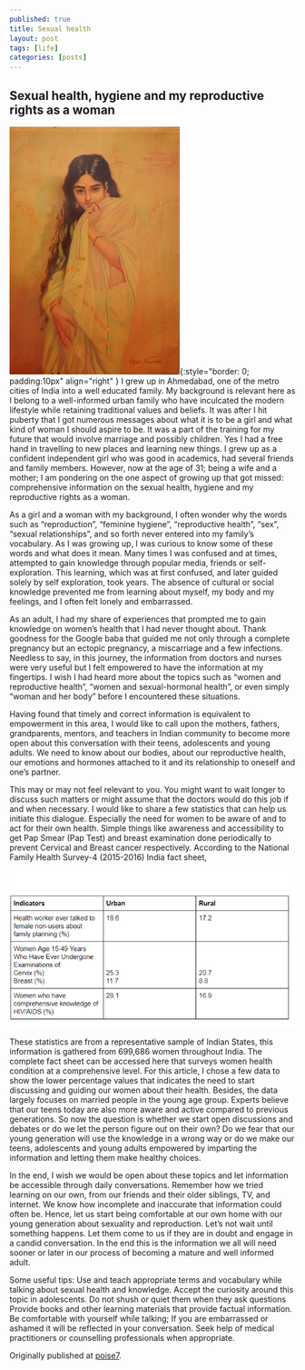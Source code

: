 ```yaml
---
published: true
title: Sexual health
layout: post
tags: [life]
categories: [posts]
---
```


## Sexual health, hygiene and my reproductive rights as a woman

![Raja Ravivarma - An Indian girl](https://raw.githubusercontent.com/dhakkada/dhakkada.github.io/master/images/RajaRavivarma-girl.jpg){:style="border: 0; padding:10px" align="right" } I grew up in Ahmedabad, one of the metro cities of India into a well educated family. My background is relevant here as I belong to a well-informed urban family who have inculcated the modern lifestyle while retaining traditional values and beliefs. It was after I hit puberty that I got numerous messages about what it is to be a girl and what kind of woman I should aspire to be. It was a part of the training for my future that would involve marriage and possibly children. Yes I had a free hand in travelling to new places and learning new things. I grew up as a confident independent girl who was good in academics, had several friends and family members. However, now at the age of 31; being a wife and a mother; I am pondering on the one aspect of growing up that got missed: comprehensive information on the sexual health, hygiene and my reproductive rights as a woman.

As a girl and a woman with my background, I often wonder why the words such as “reproduction”, “feminine hygiene”, “reproductive health”, “sex”, “sexual relationships”, and so forth never entered into my family’s vocabulary. As I was growing up, I was curious to know some of these words and what does it mean. Many times I was confused and at times, attempted to gain knowledge through popular media, friends or self-exploration. This learning, which was at first confused, and later guided solely by self exploration, took years. The absence of cultural or social knowledge prevented me from learning about myself, my body and my feelings, and I often felt lonely and embarrassed.

As an adult, I had my share of experiences that prompted me to gain knowledge on women’s health that I had never thought about. Thank goodness for the Google baba that guided me not only through a complete pregnancy but an ectopic pregnancy, a miscarriage and a few infections. Needless to say, in this journey, the information from doctors and nurses were very useful but I felt empowered to have the information at my fingertips. I wish I had heard more about the topics such as “women and reproductive health”, “women and sexual-hormonal health”, or even simply “woman and her body” before I encountered these situations.

Having found that timely and correct information is equivalent to empowerment in this area, I would like to call upon the mothers, fathers, grandparents, mentors, and teachers in Indian community to become more open about this conversation with their teens, adolescents and young adults. We need to know about our bodies, about our reproductive health, our emotions and hormones attached to it and its relationship to oneself and one’s partner.

This may or may not feel relevant to you. You might want to wait longer to discuss such matters or might assume that the doctors would do this job if and when necessary. I would like to share a few statistics that can help us initiate this dialogue. Especially the need for women to be aware of and to act for their own health. Simple things like awareness and accessibility to get Pap Smear (Pap Test) and breast examination done periodically to prevent Cervical and Breast cancer respectively.
According to the National Family Health Survey-4 (2015-2016) India fact sheet,

![FactSheet](https://raw.githubusercontent.com/dhakkada/dhakkada.github.io/master/images/_site/dhara-sheth-table1.png)

These statistics are from a representative sample of Indian States, this information is gathered from 699,686 women throughout India. The complete fact sheet can be accessed here that surveys women health condition at a comprehensive level. For this article, I chose a few data to show the lower percentage values that indicates the need to start discussing and guiding our women about their health. Besides, the data largely focuses on married people in the young age group. Experts believe that our teens today are also more aware and active compared to previous generations. So now the question is whether we start open discussions and debates or do we let the person figure out on their own? Do we fear that our young generation will use the knowledge in a wrong way or do we make our teens, adolescents and young adults empowered by imparting the information and letting them make healthy choices.

In the end, I wish we would be open about these topics and let information be accessible through daily conversations. Remember how we tried learning on our own, from our friends and their older siblings, TV, and internet. We know how incomplete and inaccurate that information could often be. Hence, let us start being comfortable at our own home with our young generation about sexuality and reproduction. Let’s not wait until something happens. Let them come to us if they are in doubt and engage in a candid conversation. In the end this is the information we all will need sooner or later in our process of becoming a mature and well informed adult.

Some useful tips:
Use and teach appropriate terms and vocabulary while talking about sexual health and knowledge.
Accept the curiosity around this topic in adolescents. Do not shush or quiet them when they ask questions
Provide books and other learning materials that provide factual information.
Be comfortable with yourself while talking; If you are embarrassed or ashamed it will be reflected in your conversation.
Seek help of medical practitioners or counselling professionals when appropriate.


Originally published at [poise7](http://blog.poise7.com/sexual-health-hygiene-and-my-reproductive-rights-as-a-woman/).
